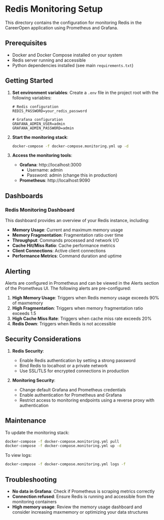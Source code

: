 # Redis Monitoring Setup

This directory contains the configuration for monitoring Redis in the CareerOpen application using Prometheus and Grafana.

## Prerequisites

- Docker and Docker Compose installed on your system
- Redis server running and accessible
- Python dependencies installed (see main `requirements.txt`)

## Getting Started

1. **Set environment variables**:
   Create a `.env` file in the project root with the following variables:
   ```
   # Redis configuration
   REDIS_PASSWORD=your_redis_password
   
   # Grafana configuration
   GRAFANA_ADMIN_USER=admin
   GRAFANA_ADMIN_PASSWORD=admin
   ```

2. **Start the monitoring stack**:
   ```bash
   docker-compose -f docker-compose.monitoring.yml up -d
   ```

3. **Access the monitoring tools**:
   - **Grafana**: http://localhost:3000
     - Username: admin
     - Password: admin (change this in production)
   - **Prometheus**: http://localhost:9090

## Dashboards

### Redis Monitoring Dashboard

This dashboard provides an overview of your Redis instance, including:

- **Memory Usage**: Current and maximum memory usage
- **Memory Fragmentation**: Fragmentation ratio over time
- **Throughput**: Commands processed and network I/O
- **Cache Hit/Miss Ratio**: Cache performance metrics
- **Client Connections**: Active client connections
- **Performance Metrics**: Command duration and uptime

## Alerting

Alerts are configured in Prometheus and can be viewed in the Alerts section of the Prometheus UI. The following alerts are pre-configured:

1. **High Memory Usage**: Triggers when Redis memory usage exceeds 90% of maxmemory
2. **High Fragmentation**: Triggers when memory fragmentation ratio exceeds 1.5
3. **High Cache Miss Rate**: Triggers when cache miss rate exceeds 20%
4. **Redis Down**: Triggers when Redis is not accessible

## Security Considerations

1. **Redis Security**:
   - Enable Redis authentication by setting a strong password
   - Bind Redis to localhost or a private network
   - Use SSL/TLS for encrypted connections in production

2. **Monitoring Security**:
   - Change default Grafana and Prometheus credentials
   - Enable authentication for Prometheus and Grafana
   - Restrict access to monitoring endpoints using a reverse proxy with authentication

## Maintenance

To update the monitoring stack:

```bash
docker-compose -f docker-compose.monitoring.yml pull
docker-compose -f docker-compose.monitoring.yml up -d
```

To view logs:

```bash
docker-compose -f docker-compose.monitoring.yml logs -f
```

## Troubleshooting

- **No data in Grafana**: Check if Prometheus is scraping metrics correctly
- **Connection refused**: Ensure Redis is running and accessible from the monitoring containers
- **High memory usage**: Review the memory usage dashboard and consider increasing maxmemory or optimizing your data structures
